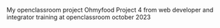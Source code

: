 My openclassroom project 
Ohmyfood 
Project 4 from web developer and integrator training at openclassroom 
october 2023

